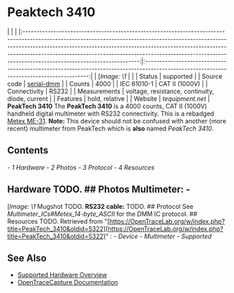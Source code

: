 # Peaktech 3410
| | | |:-----------------------------------------------------------------------------------------------------------------------------------------------------------------------------------------------------------------------------------------------------------------------------------------------------------------------------------------------------------------:|:----------------------------------------------------------------------------------------------------------------------------------------:| | [*Image: \1* | | | Status | supported | | Source code | [serial-dmm](http://github.com/OpenTraceLab/?p=OpenTraceCapture.git;a=tree;f=src/hardware/serial-dmm) | | Counts | 4000 | | IEC 61010-1 | CAT II (1000V) | | Connectivity | RS232 | | Measurements | voltage, resistance, continuity, diode, current | | Features | hold, relative | | Website | *tequipment.net* | **PeakTech 3410** The **PeakTech 3410** is a 4000 counts, CAT II (1000V) handheld digital multimeter with RS232 connectivity. This is a rebadged [Metex ME-31](http://www.metex.co.kr/). **Note:** This device should not be confused with another (more recent) multimeter from PeakTech which is **also** named *PeakTech 3410*.
## Contents
\- *1 Hardware* \- *2 Photos* \- *3 Protocol* \- *4 Resources*
## Hardware TODO. ## Photos **Multimeter**: \-
[*Image: \1*
Mugshot
TODO. **RS232 cable:** TODO. ## Protocol See *Multimeter_ICs#Metex_14-byte_ASCII* for the DMM IC protocol. ## Resources TODO.
Retrieved from "[https://OpenTraceLab.org/w/index.php?title=PeakTech_3410&oldid=5322](https://OpenTraceLab.org/w/index.php?title=PeakTech_3410&oldid=5322)"
: \- *Device* \- *Multimeter* \- *Supported*
## See Also
- [Supported Hardware Overview](../supported-hardware.md)
- [OpenTraceCapture Documentation](../../opentracecapture/overview.md)
